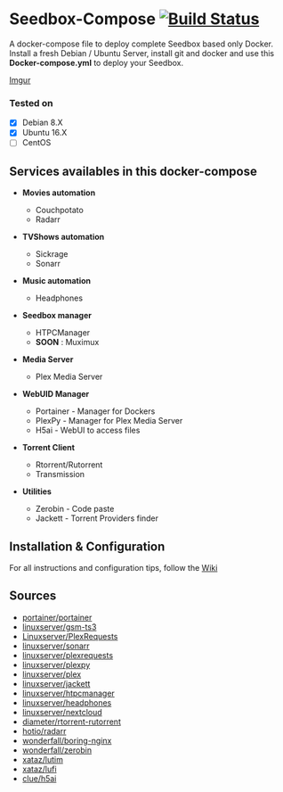 # Seedbox-Compose [![Build Status](https://travis-ci.org/bilyboy785/seedbox-compose.svg?branch=master)](https://travis-ci.org/bilyboy785/seedbox-compose)
A docker-compose file to deploy complete Seedbox based only Docker. Install a fresh Debian / Ubuntu Server, install git and docker and use this **Docker-compose.yml** to deploy your Seedbox.

[Imgur](http://i.imgur.com/I6tbPtT.png)

### Tested on ###
 * [x] Debian 8.X
 * [x] Ubuntu 16.X
 * [ ] CentOS
 
## Services availables in this docker-compose
 * **Movies automation**
   * Couchpotato
   * Radarr

 * **TVShows automation**
   * Sickrage
   * Sonarr

 * **Music automation**
   * Headphones 

 * **Seedbox manager**
   * HTPCManager
   * **SOON** : Muximux

 * **Media Server**
   * Plex Media Server

 * **WebUID Manager**
   * Portainer - Manager for Dockers
   * PlexPy - Manager for Plex Media Server
   * H5ai - WebUI to access files

 * **Torrent Client**
   * Rtorrent/Rutorrent
   * Transmission
 
 * **Utilities**
   * Zerobin - Code paste
   * Jackett - Torrent Providers finder


## Installation & Configuration
For all instructions and configuration tips, follow the [Wiki](https://github.com/bilyboy785/seedbox-compose/wiki)

## Sources
 * [portainer/portainer](https://hub.docker.com/r/portainer/portainer/)
 * [linuxserver/gsm-ts3](https://hub.docker.com/r/linuxserver/gsm-ts3/)
 * [Linuxserver/PlexRequests](https://hub.docker.com/r/linuxserver/plexrequests/)
 * [linuxserver/sonarr](https://hub.docker.com/r/linuxserver/sonarr/)
 * [linuxserver/plexrequests](https://hub.docker.com/r/linuxserver/plexrequests/)
 * [linuxserver/plexpy](https://hub.docker.com/r/linuxserver/plexpy/)
 * [linuxserver/plex](https://hub.docker.com/r/linuxserver/plex/)
 * [linuxserver/jackett](https://hub.docker.com/r/linuxserver/jackett/)
 * [linuxserver/htpcmanager](https://hub.docker.com/r/linuxserver/htpcmanager/)
 * [linuxserver/headphones](https://hub.docker.com/r/linuxserver/headphones/)
 * [linuxserver/nextcloud](https://hub.docker.com/r/linuxserver/nextcloud/)
 * [diameter/rtorrent-rutorrent](https://hub.docker.com/r/diameter/rtorrent-rutorrent/)
 * [hotio/radarr](https://hub.docker.com/r/hotio/radarr/)
 * [wonderfall/boring-nginx](https://hub.docker.com/r/wonderfall/boring-nginx/)
 * [wonderfall/zerobin](https://hub.docker.com/r/Wonderfall/zerobin/)
 * [xataz/lutim](https://hub.docker.com/r/xataz/lutim/)
 * [xataz/lufi](https://hub.docker.com/r/xataz/lufi/)
 * [clue/h5ai](https://hub.docker.com/r/clue/h5ai/)
